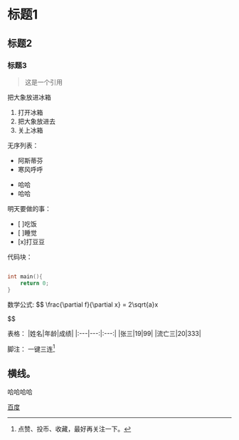 # 标题1
## 标题2
### 标题3

> 这是一个引用

把大象放进冰箱
1. 打开冰箱
2. 把大象放进去
3. 关上冰箱


无序列表：
- 阿斯蒂芬
- 寒风呼呼
* 哈哈
* 哈哈

明天要做的事：
- [ ]吃饭
- [ ]睡觉
- [x]打豆豆

代码块：
```c

int main(){
    return 0;
}

```
数学公式:
$$
\frac{\partial f}{\partial x} = 2\sqrt{a}x

$$

表格：
|姓名|年龄|成绩|
|:---|---:|:---:|
|张三|19|99|
|流亡三|20|333|


脚注：
一键三连[^三连]

[^三连]:点赞、投币、收藏，最好再关注一下。

横线。
---
哈哈哈哈

[百度](baidu.com"一个搜索引擎")

